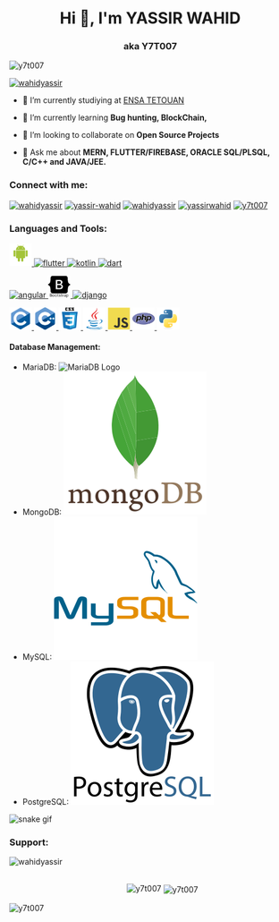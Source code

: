<h1 align="center">Hi 👋, I'm YASSIR WAHID</h1>
<h3 align="center">aka Y7T007</h3>

<p align="left"> <img src="https://komarev.com/ghpvc/?username=y7t007&label=Profile%20views&color=0e75b6&style=flat" alt="y7t007" /> </p>

<p align="left"> <a href="https://twitter.com/wahidyassir" target="blank"><img src="https://img.shields.io/twitter/follow/wahidyassir?logo=twitter&style=for-the-badge" alt="wahidyassir" /></a> </p>

- 🔭 I’m currently studiying at [ENSA TETOUAN](https://ensa-tetouan.ac.ma/)

- 🌱 I’m currently learning **Bug hunting, BlockChain,**

- 👯 I’m looking to collaborate on **Open Source Projects**

- 💬 Ask me about **MERN, FLUTTER/FIREBASE, ORACLE SQL/PLSQL, C/C++ and JAVA/JEE.**

<h3 align="left">Connect with me:</h3>
<p align="left">
<a href="https://twitter.com/wahidyassir" target="blank"><img align="center" src="https://raw.githubusercontent.com/rahuldkjain/github-profile-readme-generator/master/src/images/icons/Social/twitter.svg" alt="wahidyassir" height="30" width="40" /></a>
<a href="https://linkedin.com/in/yassir-wahid" target="blank"><img align="center" src="https://raw.githubusercontent.com/rahuldkjain/github-profile-readme-generator/master/src/images/icons/Social/linked-in-alt.svg" alt="yassir-wahid" height="30" width="40" /></a>
<a href="https://instagram.com/wahidyassir" target="blank"><img align="center" src="https://raw.githubusercontent.com/rahuldkjain/github-profile-readme-generator/master/src/images/icons/Social/instagram.svg" alt="wahidyassir" height="30" width="40" /></a>
<a href="https://www.behance.net/yassirwahid" target="blank"><img align="center" src="https://raw.githubusercontent.com/rahuldkjain/github-profile-readme-generator/master/src/images/icons/Social/behance.svg" alt="yassirwahid" height="30" width="40" /></a>
<a href="https://discord.gg/y7t007" target="blank"><img align="center" src="https://raw.githubusercontent.com/rahuldkjain/github-profile-readme-generator/master/src/images/icons/Social/discord.svg" alt="y7t007" height="30" width="40" /></a>
</p>


<h3 align="left">Languages and Tools:</h3>
<p align="left">
    <a href="https://developer.android.com" target="_blank" rel="noreferrer">
        <img src="https://raw.githubusercontent.com/devicons/devicon/master/icons/android/android-original-wordmark.svg" alt="android" width="40" height="40"/>
    </a>
    <a href="https://flutter.dev" target="_blank" rel="noreferrer">
        <img src="https://www.vectorlogo.zone/logos/flutterio/flutterio-icon.svg" alt="flutter" width="40" height="40"/>
    </a>
    <a href="https://kotlinlang.org" target="_blank" rel="noreferrer">
        <img src="https://www.vectorlogo.zone/logos/kotlinlang/kotlinlang-icon.svg" alt="kotlin" width="40" height="40"/>
    </a>
    <a href="https://dart.dev" target="_blank" rel="noreferrer">
        <img src="https://www.vectorlogo.zone/logos/dartlang/dartlang-icon.svg" alt="dart" width="40" height="40"/>
    </a>
</p>
<p align="left">
    <a href="https://angular.io" target="_blank" rel="noreferrer">
        <img src="https://angular.io/assets/images/logos/angular/angular.svg" alt="angular" width="40" height="40"/>
    </a>
    <a href="https://getbootstrap.com" target="_blank" rel="noreferrer">
        <img src="https://raw.githubusercontent.com/devicons/devicon/master/icons/bootstrap/bootstrap-plain-wordmark.svg" alt="bootstrap" width="40" height="40"/>
    </a>
    <a href="https://www.djangoproject.com/" target="_blank" rel="noreferrer">
        <img src="https://cdn.worldvectorlogo.com/logos/django.svg" alt="django" width="40" height="40"/>
    </a>
    <!-- Add more web development tools here -->
</p>
<p align="left">
    <a href="https://www.cprogramming.com/" target="_blank" rel="noreferrer">
        <img src="https://raw.githubusercontent.com/devicons/devicon/master/icons/c/c-original.svg" alt="c" width="40" height="40"/>
    </a>
    <a href="https://www.w3schools.com/cpp/" target="_blank" rel="noreferrer">
        <img src="https://raw.githubusercontent.com/devicons/devicon/master/icons/cplusplus/cplusplus-original.svg" alt="cplusplus" width="40" height="40"/>
    </a>
    <a href="https://www.w3schools.com/css/" target="_blank" rel="noreferrer">
        <img src="https://raw.githubusercontent.com/devicons/devicon/master/icons/css3/css3-original-wordmark.svg" alt="css3" width="40" height="40"/>
    </a>
    <a href="https://www.java.com" target="_blank" rel="noreferrer">
        <img src="https://raw.githubusercontent.com/devicons/devicon/master/icons/java/java-original.svg" alt="java" width="40" height="40"/>
    </a>
    <a href="https://developer.mozilla.org/en-US/docs/Web/JavaScript" target="_blank" rel="noreferrer">
        <img src="https://raw.githubusercontent.com/devicons/devicon/master/icons/javascript/javascript-original.svg" alt="javascript" width="40" height="40"/>
    </a>
    <a href="https://www.php.net" target="_blank" rel="noreferrer">
        <img src="https://raw.githubusercontent.com/devicons/devicon/master/icons/php/php-original.svg" alt="php" width="40" height="40"/>
    </a>
    <a href="https://www.python.org" target="_blank" rel="noreferrer">
        <img src="https://raw.githubusercontent.com/devicons/devicon/master/icons/python/python-original.svg" alt="python" width="40" height="40"/>
    </a>
</p>

#### Database Management:
- MariaDB: ![MariaDB Logo](https://www.vectorlogo.zone/logos/mariadb/mariadb-icon.svg)
- MongoDB: ![MongoDB Logo](https://raw.githubusercontent.com/devicons/devicon/master/icons/mongodb/mongodb-original-wordmark.svg)
- MySQL: ![MySQL Logo](https://raw.githubusercontent.com/devicons/devicon/master/icons/mysql/mysql-original-wordmark.svg)
- PostgreSQL: ![PostgreSQL Logo](https://raw.githubusercontent.com/devicons/devicon/master/icons/postgresql/postgresql-original-wordmark.svg)


![snake gif](https://github.com/Y7T007/snake_animation/blob/output/github-contribution-grid-snake.svg)

<h3 align="left">Support:</h3>
<p><a href="https://www.buymeacoffee.com/wahidyassir"> <img align="left" src="https://cdn.buymeacoffee.com/buttons/v2/default-yellow.png" height="50" width="210" alt="wahidyassir" /></a></p><br><br>

<p><img align="left" src="https://github-readme-stats.vercel.app/api/top-langs?username=y7t007&show_icons=true&locale=en&layout=compact" alt="y7t007" /></p>

<p>&nbsp;<img align="center" src="https://github-readme-stats.vercel.app/api?username=y7t007&show_icons=true&locale=en" alt="y7t007" /></p>

<p><img align="center" src="https://github-readme-streak-stats.herokuapp.com/?user=y7t007&" alt="y7t007" /></p>
